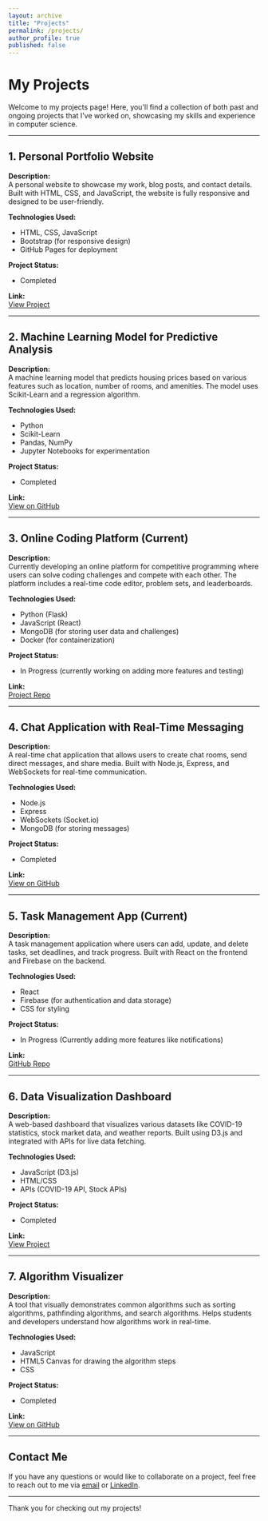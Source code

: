 ```yaml
---
layout: archive
title: "Projects"
permalink: /projects/
author_profile: true
published: false
---
```


# My Projects

Welcome to my projects page! Here, you'll find a collection of both past and ongoing projects that I've worked on, showcasing my skills and experience in computer science.

---

## 1. **Personal Portfolio Website**

**Description:**  
A personal website to showcase my work, blog posts, and contact details. Built with HTML, CSS, and JavaScript, the website is fully responsive and designed to be user-friendly.

**Technologies Used:**  
- HTML, CSS, JavaScript
- Bootstrap (for responsive design)
- GitHub Pages for deployment

**Project Status:**  
- Completed

**Link:**  
[View Project](https://github.com/yourusername/portfolio)

---

## 2. **Machine Learning Model for Predictive Analysis**

**Description:**  
A machine learning model that predicts housing prices based on various features such as location, number of rooms, and amenities. The model uses Scikit-Learn and a regression algorithm.

**Technologies Used:**  
- Python
- Scikit-Learn
- Pandas, NumPy
- Jupyter Notebooks for experimentation

**Project Status:**  
- Completed

**Link:**  
[View on GitHub](https://github.com/yourusername/house-price-prediction)

---

## 3. **Online Coding Platform (Current)**

**Description:**  
Currently developing an online platform for competitive programming where users can solve coding challenges and compete with each other. The platform includes a real-time code editor, problem sets, and leaderboards.

**Technologies Used:**  
- Python (Flask)
- JavaScript (React)
- MongoDB (for storing user data and challenges)
- Docker (for containerization)

**Project Status:**  
- In Progress (currently working on adding more features and testing)

**Link:**  
[Project Repo](https://github.com/yourusername/online-coding-platform)

---

## 4. **Chat Application with Real-Time Messaging**

**Description:**  
A real-time chat application that allows users to create chat rooms, send direct messages, and share media. Built with Node.js, Express, and WebSockets for real-time communication.

**Technologies Used:**  
- Node.js
- Express
- WebSockets (Socket.io)
- MongoDB (for storing messages)

**Project Status:**  
- Completed

**Link:**  
[View on GitHub](https://github.com/yourusername/chat-application)

---

## 5. **Task Management App (Current)**

**Description:**  
A task management application where users can add, update, and delete tasks, set deadlines, and track progress. Built with React on the frontend and Firebase on the backend.

**Technologies Used:**  
- React
- Firebase (for authentication and data storage)
- CSS for styling

**Project Status:**  
- In Progress (Currently adding more features like notifications)

**Link:**  
[GitHub Repo](https://github.com/yourusername/task-manager)

---

## 6. **Data Visualization Dashboard**

**Description:**  
A web-based dashboard that visualizes various datasets like COVID-19 statistics, stock market data, and weather reports. Built using D3.js and integrated with APIs for live data fetching.

**Technologies Used:**  
- JavaScript (D3.js)
- HTML/CSS
- APIs (COVID-19 API, Stock APIs)

**Project Status:**  
- Completed

**Link:**  
[View Project](https://github.com/yourusername/data-visualization-dashboard)

---

## 7. **Algorithm Visualizer**

**Description:**  
A tool that visually demonstrates common algorithms such as sorting algorithms, pathfinding algorithms, and search algorithms. Helps students and developers understand how algorithms work in real-time.

**Technologies Used:**  
- JavaScript
- HTML5 Canvas for drawing the algorithm steps
- CSS

**Project Status:**  
- Completed

**Link:**  
[View on GitHub](https://github.com/yourusername/algorithm-visualizer)

---

## Contact Me

If you have any questions or would like to collaborate on a project, feel free to reach out to me via [email](mailto:youremail@example.com) or [LinkedIn](https://www.linkedin.com/in/yourprofile/).

---

Thank you for checking out my projects!


